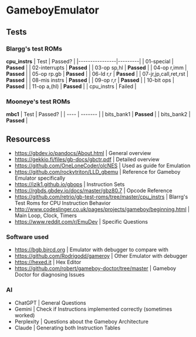 # GameboyEmulator

## Tests

### Blargg's test ROMs

**cpu_instrs**
| Test | Passed? |
|----------------|---------|
| 01-special | **Passed** |
| 02-interrupts | **Passed** |
| 03-op sp,hl | **Passed** |
| 04-op r,imm | **Passed** |
| 05-op rp.gb | **Passed** |
| 06-ld r,r | **Passed** |
| 07-jr,jp,call,ret,rst | **Passed** |
| 08-mis instrs | **Passed** |
| 09-op r,r | **Passed** |
| 10-bit ops | **Passed** |
| 11-op a,(hl) | **Passed** |
| cpu_instrs | Failed |

### Mooneye's test ROMs

**mbc1**
| Test | Passed? |
| ---- | ------- |
| bits_bank1 | **Passed** |
| bits_bank2 | **Passed** |

## Resourcess

- https://gbdev.io/pandocs/About.html | General overview
- https://gekkio.fi/files/gb-docs/gbctr.pdf | Detailed overview
- https://github.com/OneLoneCoder/olcNES | Used as guide for Emulation
- https://github.com/rockytriton/LLD_gbemu | Reference for Gameboy Emulator specifically
- https://izik1.github.io/gbops | Instruction Sets
- https://rgbds.gbdev.io/docs/master/gbz80.7 | Opcode Reference
- https://github.com/retrio/gb-test-roms/tree/master/cpu_instrs | Blarrg's Test Roms for CPU Instruction Behavior
- http://www.codeslinger.co.uk/pages/projects/gameboy/beginning.html | Main Loop, Clock, Timers
- https://www.reddit.com/r/EmuDev | Specific Questions

### Software used

- https://bgb.bircd.org | Emulator with debugger to compare with
- https://github.com/Rodrigodd/gameroy | Other Emulator with debugger
- https://hexed.it | Hex Editor
- https://github.com/robert/gameboy-doctor/tree/master | Gameboy Doctor for diagnosing Issues

### AI

- ChatGPT | General Questions
- Gemini | Check if Instructions implemented correctly (sometimes worked)
- Perplexity | Questions about the Gameboy Architecture
- Claude | Generating both Instruction Tables
